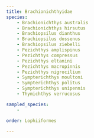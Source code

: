 ```yaml
---
title: Brachionichthyidae
species:
    - Brachionichthys australis
    - Brachionichthys hirsutus
    - Brachiopsilus dianthus
    - Brachiopsilus dossenus
    - Brachiopsilus ziebelli
    - Pezichthys amplispinus
    - Pezichthys compressus
    - Pezichthys eltanini
    - Pezichthys macropinnis
    - Pezichthys nigrocilium
    - Sympterichthys moultoni
    - Sympterichthys politus
    - Sympterichthys unipennis
    - Thymichthys verrucosus

sampled_species:
    - 

order: Lophiiformes

---
```

